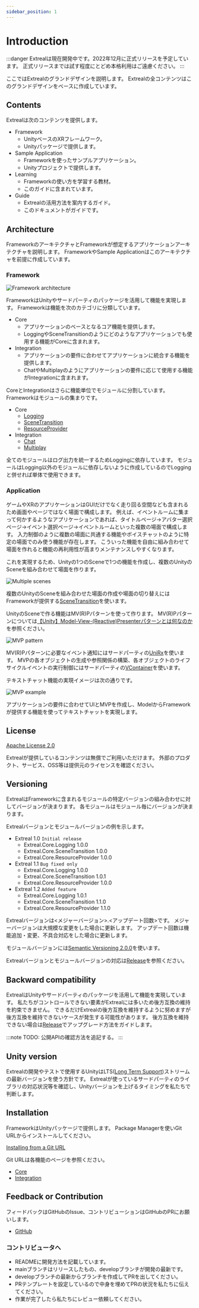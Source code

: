 ```yaml
---
sidebar_position: 1
---
```


# Introduction

:::danger
Extrealは現在開発中です。2022年12月に正式リリースを予定しています。
正式リリースまでは試す程度にとどめ本格利用はご遠慮ください。
:::

ここではExtrealのグランドデザインを説明します。
Extrealの全コンテンツはこのグランドデザインをベースに作成しています。

## Contents

Extrealは次のコンテンツを提供します。

- Framework
  - UnityベースのXRフレームワーク。
  - Unityパッケージで提供します。
- Sample Application
  - Frameworkを使ったサンプルアプリケーション。
  - Unityプロジェクトで提供します。
- Learning
  - Frameworkの使い方を学習する教材。
  - このガイドに含まれています。
- Guide
  - Extrealの活用方法を案内するガイド。
  - このドキュメントがガイドです。

## Architecture

FrameworkのアーキテクチャとFrameworkが想定するアプリケーションアーキテクチャを説明します。
FrameworkやSample Applicationはこのアーキテクチャを前提に作成しています。

### Framework

![Framework architecture](/img/fw-arch.png)

FrameworkはUnityやサードパーティのパッケージを活用して機能を実現します。
Frameworkは機能を次のカテゴリに分類しています。

- Core
  - アプリケーションのベースとなるコア機能を提供します。
  - LoggingやSceneTransitionのようにどのようなアプリケーションでも使用する機能がCoreに含まれます。
- Integration
  - アプリケーションの要件に合わせてアプリケーションに統合する機能を提供します。
  - ChatやMultiplayのようにアプリケーションの要件に応じて使用する機能がIntegrationに含まれます。

CoreとIntegrationはさらに機能単位でモジュールに分割しています。
Frameworkはモジュールの集まりです。

- Core
  - [Logging](/core/logging)
  - [SceneTransition](/core/scene-transition)
  - [ResourceProvider](/core/resource-provider)
- Integration
  - [Chat](/integration/chat)
  - [Multiplay](/integration/multiplay)

全てのモジュールはログ出力を統一するためLoggingに依存しています。
モジュールはLogging以外のモジュールに依存しないように作成しているのでLoggingと併せれば単体で使用できます。

### Application

ゲームやXRのアプリケーションはGUIだけでなく走り回る空間なども含まれるため画面やページではなく場面で構成します。
例えば、イベントルームに集まって何かするようなアプリケーションであれば、タイトルページ→アバター選択ページ→イベント選択ページ→イベントルームといった複数の場面で構成します。
入力制御のように複数の場面に共通する機能やボイスチャットのように特定の場面でのみ使う機能が存在します。
こういった機能を自由に組み合わせて場面を作れると機能の再利用性が高まりメンテナンスしやすくなります。

これを実現するため、Unityの1つのSceneで1つの機能を作成し、複数のUnityのSceneを組み合わせて場面を作ります。

![Multiple scenes](/img/multi-scenes.png)

複数のUnityのSceneを組み合わせた場面の作成や場面の切り替えにはFrameworkが提供する[SceneTransition](/core/scene-transition)を使います。

UnityのSceneで作る機能はMV(R)Pパターンを使って作ります。
MV(R)Pパターンについては[【Unity】Model-View-(Reactive)Presenterパターンとは何なのか](https://qiita.com/toRisouP/items/5365936fc14c7e7eabf9)を参照ください。

![MVP pattern](/img/mvp-pattern.png)

MV(R)Pパターンに必要なイベント通知にはサードパーティの[UniRx](https://github.com/neuecc/UniRx)を使います。
MVPの各オブジェクトの生成や参照関係の構築、各オブジェクトのライフサイクルイベントの実行制御にはサードパーティの[VContainer](https://vcontainer.hadashikick.jp/)を使います。

テキストチャット機能の実現イメージは次の通りです。

![MVP example](/img/mvp-example.png)

アプリケーションの要件に合わせてUIとMVPを作成し、ModelからFrameworkが提供する機能を使ってテキストチャットを実現します。

## License

[Apache License 2.0](https://www.apache.org/licenses/LICENSE-2.0)

Extrealが提供しているコンテンツは無償でご利用いただけます。
外部のプロダクト、サービス、OSS等は提供元のライセンスを確認ください。

## Versioning

ExtrealはFrameworkに含まれるモジュールの特定バージョンの組み合わせに対してバージョンが決まります。
各モジュールはモジュール毎にバージョンが決まります。

Extrealバージョンとモジュールバージョンの例を示します。

- Extreal 1.0 `Initial release`
  - Extreal.Core.Logging 1.0.0
  - Extreal.Core.SceneTransition 1.0.0
  - Extreal.Core.ResourceProvider 1.0.0
- Extreal 1.1 `Bug fixed only`
  - Extreal.Core.Logging 1.0.0
  - Extreal.Core.SceneTransition 1.0.1
  - Extreal.Core.ResourceProvider 1.0.0
- Extreal 1.2 `Added feature`
  - Extreal.Core.Logging 1.0.1
  - Extreal.Core.SceneTransition 1.1.0
  - Extreal.Core.ResourceProvider 1.1.0

Extrealバージョンは<メジャーバージョン>.<アップデート回数>です。
メジャーバージョンは大規模な変更をした場合に更新します。
アップデート回数は機能追加・変更、不具合対応をした場合に更新します。

モジュールバージョンには[Semantic Versioning 2.0.0](https://semver.org/)を使います。

Extrealバージョンとモジュールバージョンの対応は[Release](/category/release)を参照ください。

## Backward compatibility

ExtrealはUnityやサードパーティのパッケージを活用して機能を実現しています。
私たちがコントロールできない要素がExtrealには多いため後方互換の維持を約束できません。
できるだけExtrealの後方互換を維持するように努めますが後方互換を維持できないケースが発生する可能性があります。
後方互換を維持できない場合は[Release](/category/release)でアップグレード方法をガイドします。

:::note
TODO: 公開APIの確認方法を追記する。
:::

## Unity version

Extrealの開発やテストで使用するUnityはLTS([Long Term Support](https://unity3d.com/unity/qa/lts-releases))ストリームの最新バージョンを使う方針です。
Extrealが使っているサードパーティのライブラリの対応状況等を確認し、Unityバージョンを上げるタイミングを私たちで判断します。

## Installation

FrameworkはUnityパッケージで提供します。
Package Managerを使いGit URLからインストールしてください。

[Installing from a Git URL](https://docs.unity3d.com/2021.3/Documentation/Manual/upm-ui-giturl.html)

Git URLは各機能のページを参照ください。

- [Core](/category/core)
- [Integration](/category/integration)

## Feedback or Contribution

フィードバックはGitHubのIssue、コントリビューションはGitHubのPRにお願いします。

- [GitHub](https://github.com/extreal-dev)

### コントリビュータへ

- READMEに開発方法を記載しています。
- mainブランチはリリースしたもの、developブランチが開発の最新です。
- developブランチの最新からブランチを作成してPRを出してください。
- PRテンプレートを設定しているので中身を埋めてPRの状況を私たちに伝えてください。
- 作業が完了したら私たちにレビュー依頼してください。
